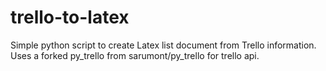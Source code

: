 trello-to-latex
===============

Simple python script to create Latex list document from Trello information.
Uses a forked py_trello from sarumont/py_trello for trello api.